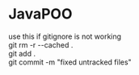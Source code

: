 # JavaPOO

use this if gitignore is not working <br/>
git rm -r --cached .<br/>
git add .<br/>
git commit -m "fixed untracked files"<br/>
